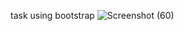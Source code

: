 task using bootstrap
![Screenshot (60)](https://github.com/Steffi-nishee/task/assets/150005945/555eed8f-c01b-4dd1-a084-808cdc26238e)
